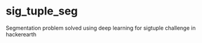# sig_tuple_seg
Segmentation problem solved using deep learning for sigtuple challenge in hackerearth
